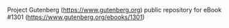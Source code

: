 Project Gutenberg (https://www.gutenberg.org) public repository for
eBook #1301 (https://www.gutenberg.org/ebooks/1301)
